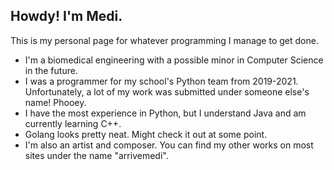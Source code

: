## Howdy! I'm Medi.
This is my personal page for whatever programming I manage to get done.
* I'm a biomedical engineering  with a possible minor in Computer Science in the future.
* I was a programmer for my school's Python team from 2019-2021. Unfortunately, a lot of my work was submitted under someone else's name! Phooey.
* I have the most experience in Python, but I understand Java and am currently learning C++.
* Golang looks pretty neat. Might check it out at some point.
* I'm also an artist and composer. You can find my other works on most sites under the name "arrivemedi".

<!---
med-jed/med-jed is a ✨ special ✨ repository because its `README.md` (this file) appears on your GitHub profile.
You can click the Preview link to take a look at your changes.
--->
